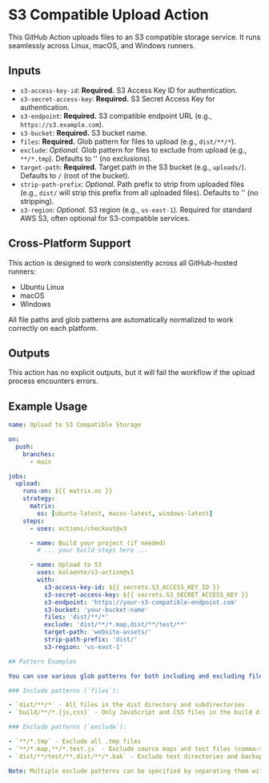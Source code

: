 # S3 Compatible Upload Action

This GitHub Action uploads files to an S3 compatible storage service. It runs seamlessly across Linux, macOS, and Windows runners.

## Inputs

* `s3-access-key-id`: **Required.** S3 Access Key ID for authentication.
* `s3-secret-access-key`: **Required.** S3 Secret Access Key for authentication.
* `s3-endpoint`: **Required.** S3 compatible endpoint URL (e.g., `https://s3.example.com`).
* `s3-bucket`: **Required.** S3 bucket name.
* `files`: **Required.** Glob pattern for files to upload (e.g., `dist/**/*`).
* `exclude`: *Optional.* Glob pattern for files to exclude from upload (e.g., `**/*.tmp`). Defaults to '' (no exclusions).
* `target-path`: **Required.** Target path in the S3 bucket (e.g., `uploads/`). Defaults to `/` (root of the bucket).
* `strip-path-prefix`: *Optional.* Path prefix to strip from uploaded files (e.g., `dist/` will strip this prefix from all uploaded files). Defaults to '' (no stripping).
* `s3-region`: *Optional.* S3 region (e.g., `us-east-1`). Required for standard AWS S3, often optional for S3-compatible services.

## Cross-Platform Support

This action is designed to work consistently across all GitHub-hosted runners:

- Ubuntu Linux
- macOS
- Windows

All file paths and glob patterns are automatically normalized to work correctly on each platform.

## Outputs

This action has no explicit outputs, but it will fail the workflow if the upload process encounters errors.

## Example Usage

```yaml
name: Upload to S3 Compatible Storage

on:
  push:
    branches:
      - main

jobs:
  upload:
    runs-on: ${{ matrix.os }}
    strategy:
      matrix:
        os: [ubuntu-latest, macos-latest, windows-latest]
    steps:
      - uses: actions/checkout@v3

      - name: Build your project (if needed)
        # ... your build steps here ...

      - name: Upload to S3
        uses: kolaente/s3-action@v1
        with:
          s3-access-key-id: ${{ secrets.S3_ACCESS_KEY_ID }}
          s3-secret-access-key: ${{ secrets.S3_SECRET_ACCESS_KEY }}
          s3-endpoint: 'https://your-s3-compatible-endpoint.com'
          s3-bucket: 'your-bucket-name'
          files: 'dist/**/*'
          exclude: 'dist/**/*.map,dist/**/test/**'
          target-path: 'website-assets/'
          strip-path-prefix: 'dist/'
          s3-region: 'us-east-1'

## Pattern Examples

You can use various glob patterns for both including and excluding files:

### Include patterns (`files`):

- `dist/**/*` - All files in the dist directory and subdirectories
- `build/**/*.{js,css}` - Only JavaScript and CSS files in the build directory

### Exclude patterns (`exclude`):

- `**/*.tmp` - Exclude all .tmp files
- `**/*.map,**/*.test.js` - Exclude source maps and test files (comma-separated patterns)
- `dist/**/test/**,dist/**/*.bak` - Exclude test directories and backup files

Note: Multiple exclude patterns can be specified by separating them with commas. All patterns use forward slashes regardless of platform.

